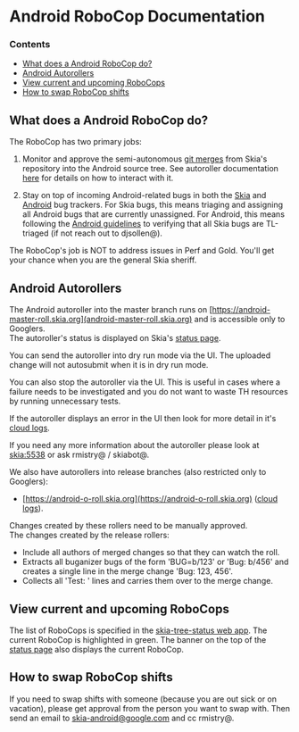 Android RoboCop Documentation
===========================

### Contents ###

*   [What does a Android RoboCop do?](#what_is_a_robocop)
*   [Android Autorollers](#autoroller_doc)
*   [View current and upcoming RoboCops](#view_current_upcoming_robocops)
*   [How to swap RoboCop shifts](#how_to_swap)


<a name="what_is_a_robocop"></a>
What does a Android RoboCop do?
-----------------------

The RoboCop has two primary jobs:

1) Monitor and approve the semi-autonomous [git merges](https://googleplex-android-review.git.corp.google.com/#/q/owner:31977622648%2540project.gserviceaccount.com+status:open) from Skia's repository into the Android source tree. See autoroller documentation <a href="#autoroller_doc">here</a> for details on how to interact with it.

2) Stay on top of incoming Android-related bugs in both the [Skia](https://bugs.chromium.org/p/skia/issues/list?can=2&q=OpSys%3DAndroid&sort=-id&colspec=ID+Type+Status+Priority+Owner+Summary&cells=tiles) and [Android](https://buganizer.corp.google.com/issues?q=assignee:skia-android-triage%20status:open) bug trackers.  For Skia bugs, this means triaging and assigning all Android bugs that are currently unassigned.  For Android, this means following the [Android guidelines](go/android-buganizer) to verifying that all Skia bugs are TL-triaged (if not reach out to djsollen@).

The RoboCop's job is NOT to address issues in Perf and Gold. You'll get your chance when you are the general Skia sheriff.


<a name="autoroller_doc"></a>
Android Autorollers
-------------------

The Android autoroller into the master branch runs on [https://android-master-roll.skia.org](android-master-roll.skia.org) and is accessible only to Googlers.<br/>
The autoroller's status is displayed on Skia's [status page](https://status.skia.org/).

You can send the autoroller into dry run mode via the UI. The uploaded change will not autosubmit when it is in dry run mode.

You can also stop the autoroller via the UI. This is useful in cases where a failure needs to be investigated and you do not want to waste TH resources by running unnecessary tests.

If the autoroller displays an error in the UI then look for more detail in it's [cloud logs](https://pantheon.corp.google.com/logs/viewer?project=google.com:skia-buildbots&resource=logging_log%2Fname%2Fandroid-master-autoroll&logName=projects%2Fgoogle.com:skia-buildbots%2Flogs%2Fautoroll).

If you need any more information about the autoroller please look at [skia:5538](https://bugs.chromium.org/p/skia/issues/detail?id=5538) or ask rmistry@ / skiabot@.

We also have autorollers into release branches (also restricted only to Googlers):

* [https://android-o-roll.skia.org](https://android-o-roll.skia.org) ([cloud logs](https://pantheon.corp.google.com/logs/viewer?project=google.com:skia-buildbots&resource=logging_log%2Fname%2Fandroid-o-autoroll&logName=projects%2Fgoogle.com:skia-buildbots%2Flogs%2Fautoroll)).

Changes created by these rollers need to be manually approved.<br/>
The changes created by the release rollers:

* Include all authors of merged changes so that they can watch the roll.
* Extracts all buganizer bugs of the form 'BUG=b/123' or 'Bug: b/456' and creates a single line in the merge change 'Bug: 123, 456'.
* Collects all 'Test: ' lines and carries them over to the merge change.


<a name="view_current_upcoming_robocops"></a>
View current and upcoming RoboCops
----------------------------------

The list of RoboCops is specified in the [skia-tree-status web app](http://skia-tree-status.appspot.com/robocop). The current RoboCop is highlighted in green.
The banner on the top of the [status page](https://status.skia.org) also displays the current RoboCop.


<a name="how_to_swap"></a>
How to swap RoboCop shifts
--------------------------

If you need to swap shifts with someone (because you are out sick or on vacation), please get approval from the person you want to swap with. Then send an email to skia-android@google.com and cc rmistry@.
